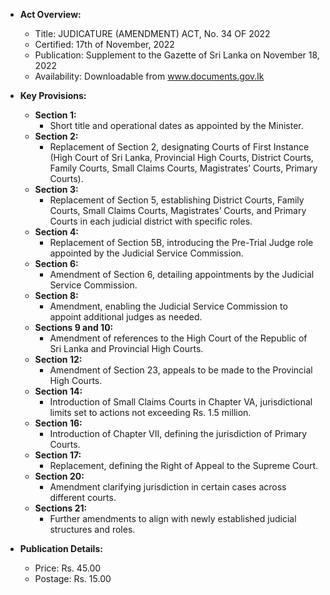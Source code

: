 - **Act Overview:**
  - Title: JUDICATURE (AMENDMENT) ACT, No. 34 OF 2022
  - Certified: 17th of November, 2022
  - Publication: Supplement to the Gazette of Sri Lanka on November 18, 2022
  - Availability: Downloadable from www.documents.gov.lk

- **Key Provisions:**
  - **Section 1:**
    - Short title and operational dates as appointed by the Minister.
  - **Section 2:**
    - Replacement of Section 2, designating Courts of First Instance (High Court of Sri Lanka, Provincial High Courts, District Courts, Family Courts, Small Claims Courts, Magistrates’ Courts, Primary Courts).
  - **Section 3:**
    - Replacement of Section 5, establishing District Courts, Family Courts, Small Claims Courts, Magistrates’ Courts, and Primary Courts in each judicial district with specific roles.
  - **Section 4:**
    - Replacement of Section 5B, introducing the Pre-Trial Judge role appointed by the Judicial Service Commission.
  - **Section 6:**
    - Amendment of Section 6, detailing appointments by the Judicial Service Commission.
  - **Section 8:**
    - Amendment, enabling the Judicial Service Commission to appoint additional judges as needed.
  - **Sections 9 and 10:**
    - Amendment of references to the High Court of the Republic of Sri Lanka and Provincial High Courts.
  - **Section 12:**
    - Amendment of Section 23, appeals to be made to the Provincial High Courts.
  - **Section 14:**
    - Introduction of Small Claims Courts in Chapter VA, jurisdictional limits set to actions not exceeding Rs. 1.5 million.
  - **Section 16:**
    - Introduction of Chapter VII, defining the jurisdiction of Primary Courts.
  - **Section 17:**
    - Replacement, defining the Right of Appeal to the Supreme Court.
  - **Section 20:**
    - Amendment clarifying jurisdiction in certain cases across different courts.
  - **Sections 21:**
    - Further amendments to align with newly established judicial structures and roles.

- **Publication Details:**
  - Price: Rs. 45.00
  - Postage: Rs. 15.00